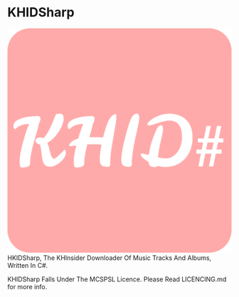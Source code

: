 # KHIDSharp
<img src="./icon.png">
HKIDSharp, The KHInsider Downloader Of Music Tracks And Albums, Written In C#.

KHIDSharp Falls Under The MCSPSL Licence. Please Read LICENCING.md for more info.
